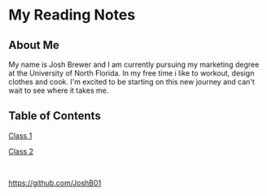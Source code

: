 # My Reading Notes

## About Me

My name is Josh Brewer and I am currently pursuing my marketing degree at the University of North Florida. In my free time i like to workout, design clothes and cook. I'm excited to be starting on this new journey and can't wait to see where it takes me.

## Table of Contents

[Class 1](class1.md)

[Class 2](class2.md)

<br/>

<https://github.com/JoshB01>
